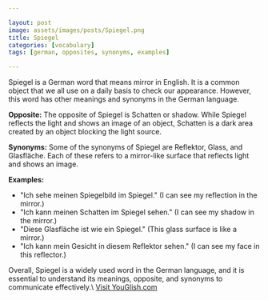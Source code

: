 ```yaml
---

layout: post
image: assets/images/posts/Spiegel.png
title: Spiegel
categories: [vocabulary]
tags: [german, opposites, synonyms, examples]

---
```


Spiegel is a German word that means mirror in English. It is a common object that we all use on a daily basis to check our appearance. However, this word has other meanings and synonyms in the German language.

**Opposite:** The opposite of Spiegel is Schatten or shadow. While Spiegel reflects the light and shows an image of an object, Schatten is a dark area created by an object blocking the light source.

**Synonyms:** Some of the synonyms of Spiegel are Reflektor, Glass, and Glasfläche. Each of these refers to a mirror-like surface that reflects light and shows an image.

**Examples:** 

- "Ich sehe meinen Spiegelbild im Spiegel." (I can see my reflection in the mirror.) 
- "Ich kann meinen Schatten im Spiegel sehen." (I can see my shadow in the mirror.)
- "Diese Glasfläche ist wie ein Spiegel." (This glass surface is like a mirror.)
- "Ich kann mein Gesicht in diesem Reflektor sehen." (I can see my face in this reflector.)

Overall, Spiegel is a widely used word in the German language, and it is essential to understand its meanings, opposite, and synonyms to communicate effectively.\ <a id="yg-widget-0" class="youglish-widget" data-query="Spiegel" data-lang="german" data-components="8412" data-auto-start="0" data-bkg-color="theme_light" data-title="How%20to%20pronounce%20Spiegel%20in%20German"  rel="nofollow" href="https://youglish.com">Visit YouGlish.com</a><script async src="https://youglish.com/public/emb/widget.js" charset="utf-8"></script>